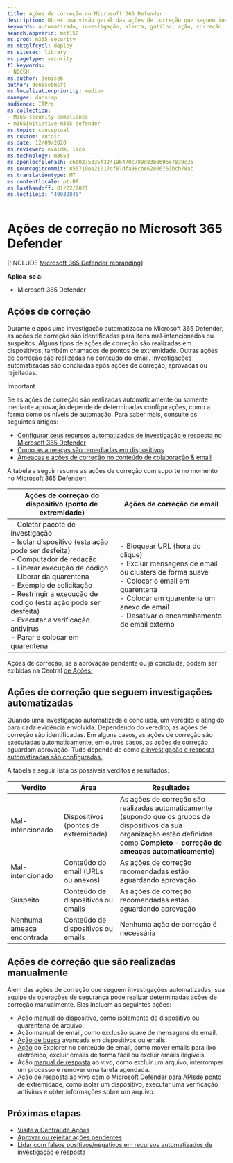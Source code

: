 ```yaml
---
title: Ações de correção no Microsoft 365 Defender
description: Obter uma visão geral das ações de correção que seguem investigações automatizadas no Microsoft 365 Defender
keywords: automatizado, investigação, alerta, gatilho, ação, correção
search.appverid: met150
ms.prod: m365-security
ms.mktglfcycl: deploy
ms.sitesec: library
ms.pagetype: security
f1.keywords:
- NOCSH
ms.author: deniseb
author: denisebmsft
ms.localizationpriority: medium
manager: dansimp
audience: ITPro
ms.collection:
- M365-security-compliance
- m365initiative-m365-defender
ms.topic: conceptual
ms.custom: autoir
ms.date: 12/09/2020
ms.reviewer: evaldm, isco
ms.technology: m365d
ms.openlocfilehash: c6b0275335f32419b470c789d83b069be7839c36
ms.sourcegitcommit: 855719ee21017cf87dfa98cbe62806763bcb78ac
ms.translationtype: MT
ms.contentlocale: pt-BR
ms.lasthandoff: 01/22/2021
ms.locfileid: "49932845"
---
```

# <a name="remediation-actions-in-microsoft-365-defender"></a>Ações de correção no Microsoft 365 Defender

[!INCLUDE [Microsoft 365 Defender rebranding](../includes/microsoft-defender.md)]


**Aplica-se a:**
- Microsoft 365 Defender

## <a name="remediation-actions"></a>Ações de correção

Durante e após uma investigação automatizada no Microsoft 365 Defender, as ações de correção são identificadas para itens mal-intencionados ou suspeitos. Alguns tipos de ações de correção são realizadas em dispositivos, também chamados de pontos de extremidade. Outras ações de correção são realizadas no conteúdo do email. Investigações automatizadas são concluídas após ações de correção, aprovadas ou rejeitadas.

> [!IMPORTANT]
> Se as ações de correção são realizadas automaticamente ou somente mediante aprovação depende de determinadas configurações, como a forma como os níveis de automação. Para saber mais, consulte os seguintes artigos:
> - [Configurar seus recursos automatizados de investigação e resposta no Microsoft 365 Defender](mtp-configure-auto-investigation-response.md)
> - [Como as ameaças são remediadas em dispositivos](https://docs.microsoft.com/windows/security/threat-protection/microsoft-defender-atp/automated-investigations)
> - [Ameaças e ações de correção no conteúdo de colaboração & email](https://docs.microsoft.com/microsoft-365/security/office-365-security/air-remediation-actions#threats-and-remediation-actions)

A tabela a seguir resume as ações de correção com suporte no momento no Microsoft 365 Defender: 

|Ações de correção do dispositivo (ponto de extremidade)  |Ações de correção de email  |
|---------|---------|
|- Coletar pacote de investigação <br/>- Isolar dispositivo (esta ação pode ser desfeita)<br/>- Computador de redação <br/>- Liberar execução de código <br/>- Liberar da quarentena <br/>- Exemplo de solicitação <br/>- Restringir a execução de código (esta ação pode ser desfeita) <br/>- Executar a verificação antivírus <br/>- Parar e colocar em quarentena      |- Bloquear URL (hora do clique)<br/>- Excluir mensagens de email ou clusters de forma suave<br/>- Colocar o email em quarentena<br/>- Colocar em quarentena um anexo de email<br/>- Desativar o encaminhamento de email externo          |

Ações de correção, se a aprovação pendente ou já concluída, podem ser exibidas na Central [de Ações.](https://docs.microsoft.com/microsoft-365/security/mtp/mtp-action-center)

## <a name="remediation-actions-that-follow-automated-investigations"></a>Ações de correção que seguem investigações automatizadas

Quando uma investigação automatizada é concluída, um veredito é atingido para cada evidência envolvida. Dependendo do veredito, as ações de correção são identificadas. Em alguns casos, as ações de correção são executadas automaticamente, em outros casos, as ações de correção aguardam aprovação. Tudo depende de como [a investigação e resposta automatizadas são configuradas.](mtp-configure-auto-investigation-response.md)

A tabela a seguir lista os possíveis verditos e resultados:

| Verdito    | Área    | Resultados|
|------|------|------|
| Mal-intencionado    | Dispositivos (pontos de extremidade)    | As ações de correção são realizadas [](mtp-configure-auto-investigation-response.md#review-or-change-the-automation-level-for-device-groups) automaticamente (supondo que os grupos de dispositivos da sua organização estão definidos como **Completo - correção de ameaças automaticamente**)|
| Mal-intencionado    | Conteúdo do email (URLs ou anexos) | As ações de correção recomendadas estão aguardando aprovação|
| Suspeito    | Conteúdo de dispositivos ou emails | As ações de correção recomendadas estão aguardando aprovação|
| Nenhuma ameaça encontrada    | Conteúdo de dispositivos ou emails    | Nenhuma ação de correção é necessária|


## <a name="remediation-actions-that-are-taken-manually"></a>Ações de correção que são realizadas manualmente

Além das ações de correção que seguem investigações automatizadas, sua equipe de operações de segurança pode realizar determinadas ações de correção manualmente. Elas incluem as seguintes ações:

- Ação manual do dispositivo, como isolamento de dispositivo ou quarentena de arquivo.
- Ação manual de email, como exclusão suave de mensagens de email. 
- [Ação de busca](https://docs.microsoft.com/windows/security/threat-protection/microsoft-defender-atp/advanced-hunting-overview) avançada em dispositivos ou emails.
- [Ação](https://docs.microsoft.com/microsoft-365/security/office-365-security/threat-explorer) do Explorer no conteúdo de email, como mover emails para lixo eletrônico, excluir emails de forma fácil ou excluir emails ilegíveis.
- Ação [manual de resposta](https://docs.microsoft.com/windows/security/threat-protection/microsoft-defender-atp/live-response) ao vivo, como excluir um arquivo, interromper um processo e remover uma tarefa agendada.
- Ação de resposta ao vivo com o Microsoft Defender para [APIs](https://docs.microsoft.com/windows/security/threat-protection/microsoft-defender-atp/management-apis#microsoft-defender-for-endpoint-apis)de ponto de extremidade, como isolar um dispositivo, executar uma verificação antivírus e obter informações sobre um arquivo. 

## <a name="next-steps"></a>Próximas etapas

- [Visite a Central de Ações](https://docs.microsoft.com/microsoft-365/security/mtp/mtp-action-center)
- [Aprovar ou rejeitar ações pendentes](https://docs.microsoft.com/microsoft-365/security/mtp/mtp-autoir-actions)
- [Lidar com falsos positivos/negativos em recursos automatizados de investigação e resposta](mtp-autoir-report-false-positives-negatives.md)
